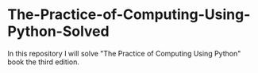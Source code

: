 # The-Practice-of-Computing-Using-Python-Solved
In this repository I will solve "The Practice of Computing Using Python" book the third edition.
